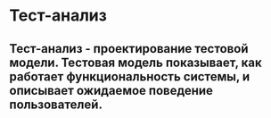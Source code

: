 # Тест-анализ

## Тест-анализ - проектирование тестовой модели. Тестовая модель показывает, как работает функциональность системы, и описывает ожидаемое поведение пользователей.